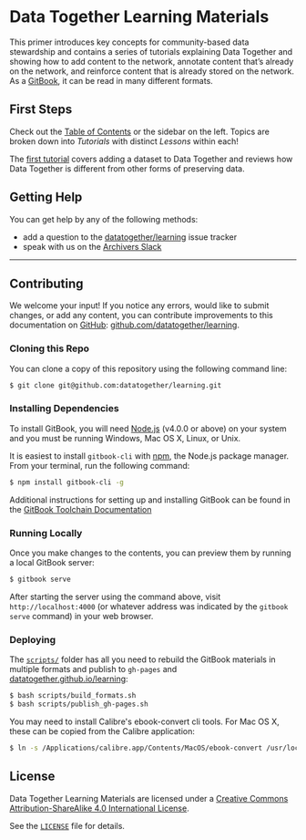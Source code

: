 # Data Together Learning Materials

This primer introduces key concepts for community-based data stewardship and contains a series of tutorials explaining Data Together and showing how to add content to the network, annotate content that’s already on the network, and reinforce content that is already stored on the network.
As a [GitBook](https://www.gitbook.com/), it can be read in many different formats.

## First Steps

Check out the [Table of Contents](SUMMARY.md) or the sidebar on the left. Topics are broken down into _Tutorials_ with distinct _Lessons_ within each!

The [first tutorial]() covers adding a dataset to Data Together and reviews how Data Together is different from other forms of preserving data.

## Getting Help

You can get help by any of the following methods:

- add a question to the [datatogether/learning](https://github.com/datatogether/learning/issues) issue tracker
- speak with us on the [Archivers Slack](https://slack.archivers.space)

---

## Contributing

We welcome your input!  If you notice any errors, would like to submit changes, or add any content, you can contribute improvements to this documentation on [GitHub](https://github.com/datatogether/learning): [github.com/datatogether/learning](https://github.com/datatogether/learning).

### Cloning this Repo

You can clone a copy of this repository using the following command line:

```bash
$ git clone git@github.com:datatogether/learning.git
```

### Installing Dependencies

To install GitBook, you will need [Node.js](https://nodejs.org/en/) (v4.0.0 or above) on your system and you must be running Windows, Mac OS X, Linux, or Unix.

It is easiest to install `gitbook-cli` with [npm](https://www.npmjs.com/), the Node.js package manager. From your terminal, run the following command:

```bash
$ npm install gitbook-cli -g
```

Additional instructions for setting up and installing GitBook can be found in the [GitBook Toolchain Documentation](https://toolchain.gitbook.com/setup.html)

### Running Locally

Once you make changes to the contents, you can preview them by running a local GitBook server:

```bash
$ gitbook serve
```

After starting the server using the command above, visit `http://localhost:4000` (or whatever address was indicated by the `gitbook serve` command) in your web browser.

### Deploying

The [`scripts/`](scripts/) folder has all you need to rebuild the GitBook materials in multiple formats and publish to `gh-pages` and [datatogether.github.io/learning](https://datatogether.github.io/learning/):

```bash
$ bash scripts/build_formats.sh
$ bash scripts/publish_gh-pages.sh
```

You may need to install Calibre's ebook-convert cli tools. For Mac OS X, these can be copied from the Calibre application:

```bash
$ ln -s /Applications/calibre.app/Contents/MacOS/ebook-convert /usr/local/bin
```

## License

<span xmlns:dct="http://purl.org/dc/terms/" property="dct:title">Data Together Learning Materials</span> are licensed under a <a rel="license" href="http://creativecommons.org/licenses/by-sa/4.0/">Creative Commons Attribution-ShareAlike 4.0 International License</a>.

See the [`LICENSE`](/LICENSE) file for details.
